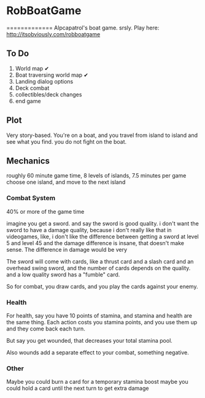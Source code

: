 # RobBoatGame
=============
Alpcapatrol's boat game.  srsly.  Play here: http://itsobviously.com/robboatgame

To Do
-----
1. World map &#10004;
1. Boat traversing world map &#10004;
1. Landing dialog options
1. Deck combat
1. collectibles/deck changes
1. end game

Plot
----
Very story-based.  You're on a boat, and you travel from island to island and see what you find.  you do not fight on the boat.


Mechanics  
---------
roughly 60 minute game time, 8 levels of islands, 7.5 minutes per game  choose one island, and move to the next island 

### Combat System

40% or more of the game time

imagine you get a sword.  and say the sword is good quality.  i don't want the sword to have a damage quality, because i don't really like that in videogames, like, i don't like the difference between getting a sword at level 5 and level 45 and the damage difference is insane, that doesn't make sense.  The difference in damage would be very 

The sword will come with cards, like a thrust card and a slash card and an overhead swing sword, and the number of cards depends on the quality.  and a low quality sword has a "fumble" card.

So for combat, you draw cards, and you play the cards against your enemy.

### Health  
For health, say you have 10 points of stamina, and stamina and health are the same thing.  Each action costs you stamina points, and you use them up and they come back each turn.

But say you get wounded, that decreases your total stamina pool.  

Also wounds add a separate effect to your combat, something negative.

### Other
Maybe you could burn a card for a temporary stamina boost
maybe you could hold a card until the next turn to get extra damage

